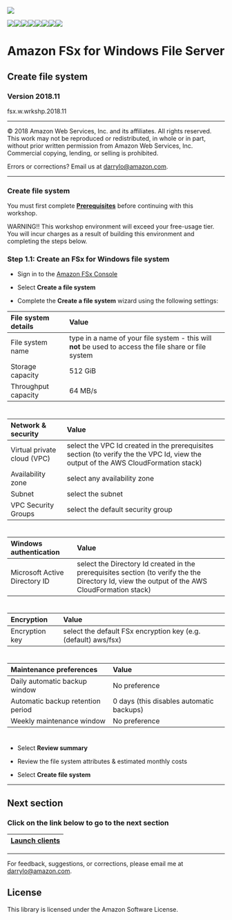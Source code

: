![](https://s3.amazonaws.com/aws-us-east-1/tutorial/AWS_logo_PMS_300x180.png)

![](https://s3.amazonaws.com/aws-us-east-1/tutorial/100x100_benefit_available.png)![](https://s3.amazonaws.com/aws-us-east-1/tutorial/100x100_benefit_ingergration.png)![](https://s3.amazonaws.com/aws-us-east-1/tutorial/100x100_benefit_ecryption-lock.png)![](https://s3.amazonaws.com/aws-us-east-1/tutorial/100x100_benefit_fully-managed.png)![](https://s3.amazonaws.com/aws-us-east-1/tutorial/100x100_benefit_lowcost-affordable.png)![](https://s3.amazonaws.com/aws-us-east-1/tutorial/100x100_benefit_performance.png)![](https://s3.amazonaws.com/aws-us-east-1/tutorial/100x100_benefit_scalable.png)![](https://s3.amazonaws.com/aws-us-east-1/tutorial/100x100_benefit_storage.png)
# **Amazon FSx for Windows File Server**

## Create file system

### Version 2018.11

fsx.w.wrkshp.2018.11

---

© 2018 Amazon Web Services, Inc. and its affiliates. All rights reserved. This work may not be  reproduced or redistributed, in whole or in part, without prior written permission from Amazon Web Services, Inc. Commercial copying, lending, or selling is prohibited.

Errors or corrections? Email us at [darrylo@amazon.com](mailto:darrylo@amazon.com).

---

### Create file system

You must first complete [**Prerequisites**](../README.md) before continuing with this workshop.

WARNING!! This workshop environment will exceed your free-usage tier. You will incur charges as a result of building this environment and completing the steps below.

### Step 1.1: Create an FSx for Windows file system

- Sign in to the [Amazon FSx Console](https://console.aws.amazon.com/fsx/)

- Select **Create a file system**

- Complete the **Create a file system** wizard using the following settings:

| File system details | Value |
| :--- | :--- 
| File system name | type in a name of your file system - this will **not** be used to access the file share or file system |
| Storage capacity | 512 GiB |
| Throughput capacity | 64 MB/s |

#

| Network & security | Value |
| :--- | :--- 
| Virtual private cloud (VPC) | select the VPC Id created in the prerequisites section (to verify the the VPC Id, view the output of the AWS CloudFormation stack)|
| Availability zone | select any availability zone |
| Subnet | select the subnet |
| VPC Security Groups | select the default security group |

#

| Windows authentication | Value |
| :--- | :--- 
| Microsoft Active Directory ID | select the Directory Id created in the prerequisites section (to verify the the Directory Id, view the output of the AWS CloudFormation stack) |

#

| Encryption | Value |
| :--- | :--- 
| Encryption key | select the default FSx encryption key (e.g. (default) aws/fsx) |

#

| Maintenance preferences | Value |
| :--- | :--- 
| Daily automatic backup window | No preference |
| Automatic backup retention period | 0 days (this disables automatic backups) |
| Weekly maintenance window | No preference |

#

- Select **Review summary**

- Review the file system attributes & estimated monthly costs

- Select **Create file system**

---
## Next section
### Click on the link below to go to the next section

| [**Launch clients**](../2-launch-clients) |
| :---
---

For feedback, suggestions, or corrections, please email me at [darrylo@amazon.com](mailto:darrylo@amazon.com).

## License

This library is licensed under the Amazon Software License.
